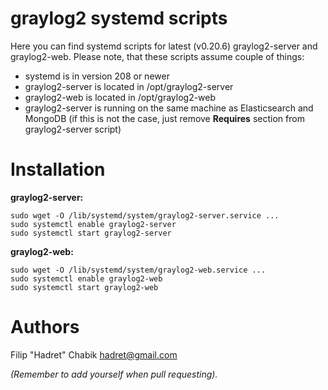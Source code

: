 graylog2 systemd scripts
===

Here you can find systemd scripts for latest (v0.20.6) graylog2-server and
graylog2-web. Please note, that these scripts assume couple of things:

* systemd is in version 208 or newer
* graylog2-server is located in /opt/graylog2-server
* graylog2-web is located in /opt/graylog2-web
* graylog2-server is running on the same machine as Elasticsearch and MongoDB
(if this is not the case, just remove __Requires__ section from graylog2-server
script)


Installation
===

**graylog2-server:**

    sudo wget -O /lib/systemd/system/graylog2-server.service ...
    sudo systemctl enable graylog2-server
    sudo systemctl start graylog2-server

**graylog2-web:**

    sudo wget -O /lib/systemd/system/graylog2-web.service ...
    sudo systemctl enable graylog2-web
    sudo systemctl start graylog2-web


Authors
===

Filip "Hadret" Chabik <hadret@gmail.com>

_(Remember to add yourself when pull requesting)._ 
